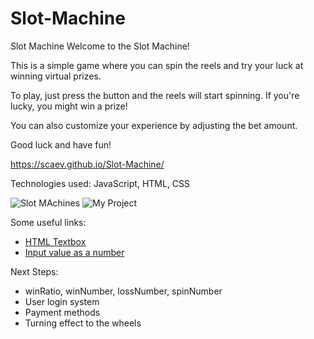 # Slot-Machine

Slot Machine
Welcome to the Slot Machine!

This is a simple game where you can spin the reels and try your luck at winning virtual prizes.

To play, just press the button and the reels will start spinning. If you're lucky, you might win a prize!

You can also customize your experience by adjusting the bet amount.

Good luck and have fun!

https://scaev.github.io/Slot-Machine/

Technologies used: JavaScript, HTML, CSS

![Slot MAchines](https://i.imgur.com/ZI9Nov1.png)
![My Project](https://i.imgur.com/CYfPO6m.png)

Some useful links:

- [HTML Textbox](https://blog.hubspot.com/website/html-text-box)
- [Input value as a number](https://blog.hubspot.com/website/html-text-box)

Next Steps:

- winRatio, winNumber, lossNumber, spinNumber
- User login system
- Payment methods
- Turning effect to the wheels
